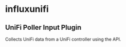 # influxunifi

## UniFi Poller Input Plugin

Collects UniFi data from a UniFi controller using the API.
